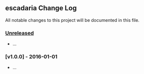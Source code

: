 ## escadaria Change Log

All notable changes to this project will be documented in this file.

### [Unreleased][unreleased]

- ...

### [v1.0.0] - 2016-01-01

- ...

[unreleased]: https://github.com/joelalejandro/escadaria/compare/v1.0.0...HEAD
[v0.0.1]: https://github.com/joelalejandro/escadaria/compare/v0.0.0...v1.0.0
